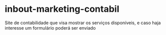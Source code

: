 # inbout-marketing-contabil
Site de contabilidade que visa mostrar os serviços disponíveis, e caso haja interesse um formulário poderá ser enviado 
